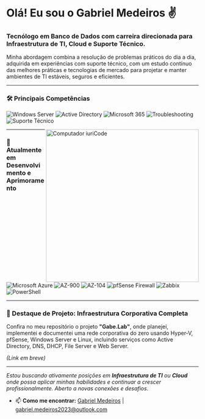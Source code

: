 # Olá! Eu sou o Gabriel Medeiros ✌️
### Tecnólogo em Banco de Dados com carreira direcionada para Infraestrutura de TI, Cloud e Suporte Técnico.

Minha abordagem combina a resolução de problemas práticos do dia a dia, adquirida em experiências com suporte técnico, com um estudo contínuo das melhores práticas e tecnologias de mercado para projetar e manter ambientes de TI estáveis, seguros e eficientes.

---

### 🛠️ Principais Competências

<p align="left">
  <img src="https://img.shields.io/badge/Windows%20Server-0078D6?style=for-the-badge&logo=windows-server&logoColor=white" alt="Windows Server"/>
  <img src="https://img.shields.io/badge/Active%20Directory-0078D6?style=for-the-badge&logo=windows&logoColor=white" alt="Active Directory"/>
  <img src="https://img.shields.io/badge/Microsoft%20365-0078D6?style=for-the-badge&logo=microsoft-office&logoColor=white" alt="Microsoft 365"/>
  <img src="https://img.shields.io/badge/Troubleshooting-D94800?style=for-the-badge&logo=git&logoColor=white" alt="Troubleshooting"/>
  <img src="https://img.shields.io/badge/Suporte%20Técnico-D94800?style=for-the-badge&logo=headspace&logoColor=white" alt="Suporte Técnico"/>
</p>



<img src="https://raw.githubusercontent.com/MicaelliMedeiros/micaellimedeiros/master/image/computer-illustration.png" min-width="400px" max-width="400px" width="400px" align="right" alt="Computador iuriCode">

---

### 🌱 Atualmente em Desenvolvimento e Aprimoramento

<p align="left">
  <img src="https://img.shields.io/badge/Microsoft%20Azure-0078D6?style=for-the-badge&logo=microsoft-azure&logoColor=white" alt="Microsoft Azure"/>
  <img src="https://img.shields.io/badge/AZ--900-0078D6?style=for-the-badge&logo=microsoft-azure&logoColor=white" alt="AZ-900"/>
  <img src="https://img.shields.io/badge/AZ--104-0078D6?style=for-the-badge&logo=microsoft-azure&logoColor=white" alt="AZ-104"/>
  <img src="https://img.shields.io/badge/pfSense-C93F2B?style=for-the-badge&logo=pfsense&logoColor=white" alt="pfSense Firewall"/>
  <img src="https://img.shields.io/badge/Zabbix-C93F2B?style=for-the-badge&logo=zabbix&logoColor=white" alt="Zabbix"/>
  <img src="https://img.shields.io/badge/PowerShell-5391FE?style=for-the-badge&logo=powershell&logoColor=white" alt="PowerShell"/>
</p>

---

### 🚀 Destaque de Projeto: Infraestrutura Corporativa Completa

Confira no meu repositório o projeto **"Gabe.Lab"**, onde planejei, implementei e documentei uma rede corporativa do zero usando Hyper-V, pfSense, Windows Server e Linux, incluindo serviços como Active Directory, DNS, DHCP, File Server e Web Server.

*(Link em breve)*

---

*Estou buscando ativamente posições em **Infraestrutura de TI** ou **Cloud** onde possa aplicar minhas habilidades e continuar a crescer profissionalmente. Aberto a novas conexões e desafios.*

* 📫 **Como me encontrar:** [Gabriel Medeiros](https://www.linkedin.com/in/gabriel-m-23a00620a/) | gabriel.medeiros2023@outlook.com
